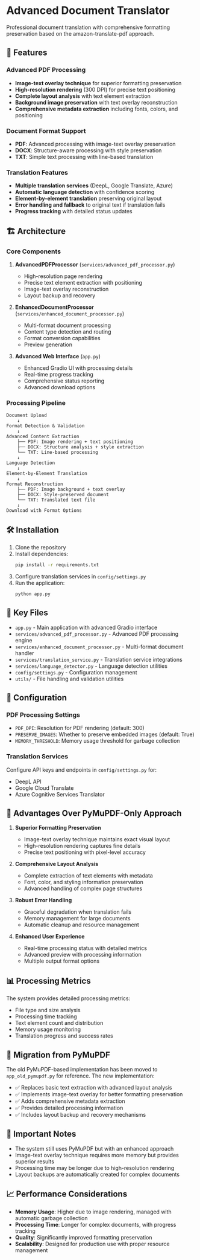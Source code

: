 # Advanced Document Translator

Professional document translation with comprehensive formatting preservation based on the amazon-translate-pdf approach.

## 🚀 Features

### Advanced PDF Processing
- **Image-text overlay technique** for superior formatting preservation
- **High-resolution rendering** (300 DPI) for precise text positioning
- **Complete layout analysis** with text element extraction
- **Background image preservation** with text overlay reconstruction
- **Comprehensive metadata extraction** including fonts, colors, and positioning

### Document Format Support
- **PDF**: Advanced processing with image-text overlay preservation
- **DOCX**: Structure-aware processing with style preservation
- **TXT**: Simple text processing with line-based translation

### Translation Features
- **Multiple translation services** (DeepL, Google Translate, Azure)
- **Automatic language detection** with confidence scoring
- **Element-by-element translation** preserving original layout
- **Error handling and fallback** to original text if translation fails
- **Progress tracking** with detailed status updates

## 🏗️ Architecture

### Core Components

1. **AdvancedPDFProcessor** (`services/advanced_pdf_processor.py`)
   - High-resolution page rendering
   - Precise text element extraction with positioning
   - Image-text overlay reconstruction
   - Layout backup and recovery

2. **EnhancedDocumentProcessor** (`services/enhanced_document_processor.py`)
   - Multi-format document processing
   - Content type detection and routing
   - Format conversion capabilities
   - Preview generation

3. **Advanced Web Interface** (`app.py`)
   - Enhanced Gradio UI with processing details
   - Real-time progress tracking
   - Comprehensive status reporting
   - Advanced download options

### Processing Pipeline

```
Document Upload
    ↓
Format Detection & Validation
    ↓
Advanced Content Extraction
    ├── PDF: Image rendering + text positioning
    ├── DOCX: Structure analysis + style extraction
    └── TXT: Line-based processing
    ↓
Language Detection
    ↓
Element-by-Element Translation
    ↓
Format Reconstruction
    ├── PDF: Image background + text overlay
    ├── DOCX: Style-preserved document
    └── TXT: Translated text file
    ↓
Download with Format Options
```

## 🛠️ Installation

1. Clone the repository
2. Install dependencies:
   ```bash
   pip install -r requirements.txt
   ```
3. Configure translation services in `config/settings.py`
4. Run the application:
   ```bash
   python app.py
   ```

## 📁 Key Files

- `app.py` - Main application with advanced Gradio interface
- `services/advanced_pdf_processor.py` - Advanced PDF processing engine
- `services/enhanced_document_processor.py` - Multi-format document handler
- `services/translation_service.py` - Translation service integrations
- `services/language_detector.py` - Language detection utilities
- `config/settings.py` - Configuration management
- `utils/` - File handling and validation utilities

## 🔧 Configuration

### PDF Processing Settings
- `PDF_DPI`: Resolution for PDF rendering (default: 300)
- `PRESERVE_IMAGES`: Whether to preserve embedded images (default: True)
- `MEMORY_THRESHOLD`: Memory usage threshold for garbage collection

### Translation Services
Configure API keys and endpoints in `config/settings.py` for:
- DeepL API
- Google Cloud Translate
- Azure Cognitive Services Translator

## 🎯 Advantages Over PyMuPDF-Only Approach

1. **Superior Formatting Preservation**
   - Image-text overlay technique maintains exact visual layout
   - High-resolution rendering captures fine details
   - Precise text positioning with pixel-level accuracy

2. **Comprehensive Layout Analysis**
   - Complete extraction of text elements with metadata
   - Font, color, and styling information preservation
   - Advanced handling of complex page structures

3. **Robust Error Handling**
   - Graceful degradation when translation fails
   - Memory management for large documents
   - Automatic cleanup and resource management

4. **Enhanced User Experience**
   - Real-time processing status with detailed metrics
   - Advanced preview with processing information
   - Multiple output format options

## 📊 Processing Metrics

The system provides detailed processing metrics:
- File type and size analysis
- Processing time tracking
- Text element count and distribution
- Memory usage monitoring
- Translation progress and success rates

## 🔄 Migration from PyMuPDF

The old PyMuPDF-based implementation has been moved to `app_old_pymupdf.py` for reference. The new implementation:

- ✅ Replaces basic text extraction with advanced layout analysis
- ✅ Implements image-text overlay for better formatting preservation
- ✅ Adds comprehensive metadata extraction
- ✅ Provides detailed processing information
- ✅ Includes layout backup and recovery mechanisms

## 🚨 Important Notes

- The system still uses PyMuPDF but with an enhanced approach
- Image-text overlay technique requires more memory but provides superior results
- Processing time may be longer due to high-resolution rendering
- Layout backups are automatically created for complex documents

## 📈 Performance Considerations

- **Memory Usage**: Higher due to image rendering, managed with automatic garbage collection
- **Processing Time**: Longer for complex documents, with progress tracking
- **Quality**: Significantly improved formatting preservation
- **Scalability**: Designed for production use with proper resource management
